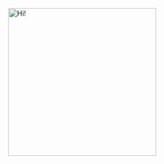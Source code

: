 

<img src="https://media.discordapp.net/attachments/1353088681321304196/1353251069387603989/elnene.gif" alt="Hi!" width="300"/>

